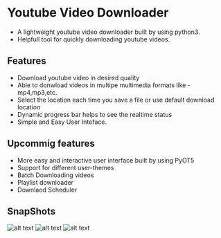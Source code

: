 # Youtube Video Downloader

  - A lightweight youtube video downloader built by using python3.
  - Helpfull tool for quickly downloading youtube videos.

## Features
  
  - Download youtube video in desired quality
  - Able to donwload videos in multipe multimedia formats like - mp4,mp3,etc.
  - Select the location each time you save a file or use default download location
  - Dynamic progress bar helps to see the realtime status
  - Simple and Easy User Inteface.
    
## Upcommig features

  - More easy and interactive user interface built by using PyOT5
  - Support for different user-themes
  - Batch Downloading videos
  - Playlist downloader
  - Downlaod Scheduler

## SnapShots
![alt text](https://github.com/utgupta27/ytdownloader/blob/master/images/103157913-43c18580-47de-11eb-8284-495562bc8dc3.png)
![alt text](https://github.com/utgupta27/ytdownloader/blob/master/images/103156434-972bd780-47ce-11eb-92a3-4304196c3daf.png)
![alt text](https://github.com/utgupta27/ytdownloader/blob/master/images/103157912-41f7c200-47de-11eb-897b-6dce4b081fe1.png)
